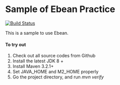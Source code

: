 # Sample of Ebean Practice

[![Build Status](https://travis-ci.org/kdeng/ebean-practice.svg?branch=master)](https://travis-ci.org/kdeng/ebean-practice)

This is a sample to use Ebean.

#### To try out

1. Check out all source codes from Github
2. Install the latest JDK 8 +
3. Install Maven 3.2.1+
4. Set JAVA_HOME and M2_HOME properly
5. Go the project directory, and run _mvn verify_
